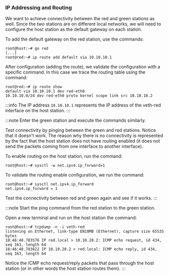 ### IP Addressing and Routing

We want to achieve connectivity between the red and green stations as well. Since the two stations are on different local networks, we will need to configure the host station as the default gateway on each station.

To add the default gateway on the red station, use the commands:
```shell-command
root@host:~# go red
[...]
root@red:~# ip route add default via 10.10.10.1
```

After configuration (adding the route), we validate the configuration with a specific command. In this case we trace the routing table using the command:
```shell-command
root@red:~# ip route show
default via 10.10.10.1 dev red-eth0
10.10.10.0/24 dev red-eth0 proto kernel scope link src 10.10.10.2
```

:::info
The IP address `10.10.10.1` represents the IP address of the veth-red interface on the host station.
:::

:::note
Enter the green station and execute the commands similarly.

Test connectivity by pinging between the green and red stations. Notice that it doesn't work. The reason why there is no connectivity is represented by the fact that the host station does not have routing enabled (it does not send the packets coming from one interface to another interface).

To enable routing on the host station, run the command:
```shell-command
root@host:~# sysctl -w net.ipv4.ip_forward=1
```

To validate the routing enable configuration, we run the command:
```shell-command
root@host:~# sysctl net.ipv4.ip_forward
net.ipv4.ip_forward = 1
```
Test the connectivity between red and green again and see if it works.
:::

:::note
Start the ping command from the red station to the green station.

Open a new terminal and run on the host station the command:
```shell-command
root@host:~# tcpdump -n -i veth-red
listening on Ethernet, link-type EN10MB (Ethernet), capture size 65535 bytes
18:46:48.783576 IP red.local > 10.10.20.2: ICMP echo request, id 434, seq 163, length 64
18:46:48.783622 IP 10.10.20.2 > red.local: ICMP echo reply, id 434, seq 163, length 64
```

Notice the ICMP echo request/reply packets that pass through the host station (or in other words the host station routes them).
:::
